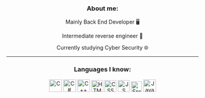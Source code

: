 <h3 align="center">About me:</h3>


<div align="center">
<p>Mainly Back End Developer 🖥️</p>
<p>Intermediate reverse engineer 💾</p>
<p>Currently studying Cyber Security 🌐</p>
</div>

---

<h3 align="center">Languages I know:</h3>
<p align="center">

<img alt="C" width="33px" src="https://cdn.jsdelivr.net/gh/devicons/devicon/icons/c/c-plain.svg" href="https://www.cprogramming.com"/>
<img alt="C#" width="33px" src="https://cdn.jsdelivr.net/gh/devicons/devicon/icons/csharp/csharp-plain.svg" href="https://learn.microsoft.com/en-us/dotnet/csharp/"/>
<img alt="C++" width="33px" src="https://cdn.jsdelivr.net/gh/devicons/devicon/icons/cplusplus/cplusplus-plain.svg" href="https://cplusplus.com"/>
<img alt="HTML" width="31px" src="https://cdn.jsdelivr.net/gh/devicons/devicon/icons/html5/html5-plain.svg" href="https://html.com"/>
<img alt="CSS" width="31px" src="https://cdn.jsdelivr.net/gh/devicons/devicon/icons/css3/css3-plain.svg" href="https://www.w3.org"/>
<img alt="JS" width="31px "src="https://cdn.jsdelivr.net/gh/devicons/devicon/icons/javascript/javascript-original.svg" href="https://www.javascript.com"/>
<img alt="Spring" width="28px" src="https://cdn.jsdelivr.net/gh/devicons/devicon/icons/spring/spring-original.svg" href="https://spring.io"/>
<img alt="Java" width="33px" src="https://cdn.jsdelivr.net/gh/devicons/devicon/icons/java/java-original.svg" href="https://www.java.com/en/"/>


</p>
